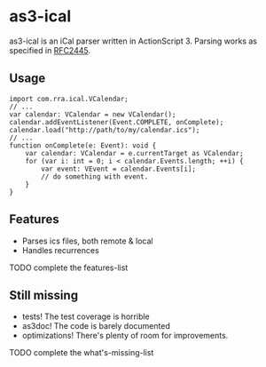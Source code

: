 # as3-ical

as3-ical is an iCal parser written in ActionScript 3. Parsing works as specified in [RFC2445](http://www.ietf.org/rfc/rfc2445.txt).

## Usage

	import com.rra.ical.VCalendar;
	// ...
	var calendar: VCalendar = new VCalendar();
	calendar.addEventListener(Event.COMPLETE, onComplete);
	calendar.load("http://path/to/my/calendar.ics");
	// ...
	function onComplete(e: Event): void {
		var calendar: VCalendar = e.currentTarget as VCalendar;
		for (var i: int = 0; i < calendar.Events.length; ++i) {
			var event: VEvent = calendar.Events[i];
			// do something with event.
		}
	}

## Features

 - Parses ics files, both remote & local
 - Handles recurrences

TODO complete the features-list

## Still missing

 - tests! The test coverage is horrible
 - as3doc! The code is barely documented
 - optimizations! There's plenty of room for improvements.

TODO complete the what's-missing-list 
